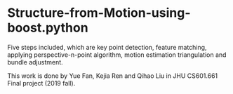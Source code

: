 # Structure-from-Motion-using-boost.python
Five steps included, which are key point detection, feature matching, applying perspective-n-point algorithm, motion estimation triangulation and bundle adjustment.

This work is done by Yue Fan, Kejia Ren and Qihao Liu in JHU CS601.661 Final project (2019 fall).
